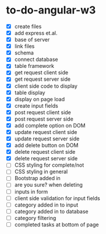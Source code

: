 # to-do-angular-w3

- [x] create files 
- [x] add express et.al.
- [x] base of server
- [x] link files
- [x] schema
- [x] connect database
- [x] table framework
- [x] get request client side
- [x] get request server side
- [x] client side code to display
- [x] table display
- [x] display on page load
- [x] create input fields
- [x] post request client side
- [x] post request server side
- [x] add complete option on DOM
- [x] update request client side
- [x] update request server side
- [x] add delete button on DOM
- [x] delete request client side
- [x] delete request server side
- [ ] CSS styling for complete/not
- [ ] CSS styling in general
- [ ] Bootstrap added in
- [ ] are you sure? when deleting
- [ ] inputs in form
- [ ] client side validation for input fields
- [ ] category added in to input
- [ ] category added in to database
- [ ] category filtering
- [ ] completed tasks at bottom of page